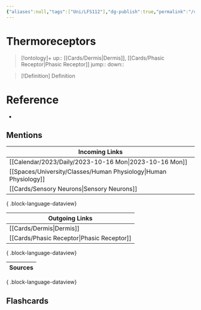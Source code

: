 ```yaml
---
{"aliases":null,"tags":["Uni/LFS112"],"dg-publish":true,"permalink":"/cards/thermoreceptors/","dgPassFrontmatter":true}
---
```


# Thermoreceptors

> [!ontology]+
> up:: [[Cards/Dermis\|Dermis]], [[Cards/Phasic Receptor\|Phasic Receptor]]
> jump:: 
> down:: 

> [!Definition] Definition

# Reference

- 

## Mentions

| Incoming Links                                                      |
| ------------------------------------------------------------------- |
| [[Calendar/2023/Daily/2023-10-16 Mon\|2023-10-16 Mon]]           |
| [[Spaces/University/Classes/Human Physiology\|Human Physiology]] |
| [[Cards/Sensory Neurons\|Sensory Neurons]]                       |

{ .block-language-dataview}

| Outgoing Links                                |
| --------------------------------------------- |
| [[Cards/Dermis\|Dermis]]                   |
| [[Cards/Phasic Receptor\|Phasic Receptor]] |

{ .block-language-dataview}

| Sources |
| ------- |

{ .block-language-dataview}

## Flashcards